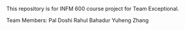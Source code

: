 This repository is for INFM 600 course project for Team Exceptional.

Team Members:
Pal Doshi
Rahul Bahadur
Yuheng Zhang
